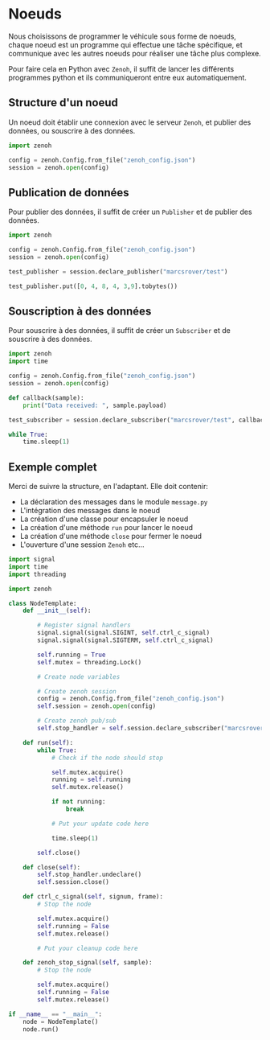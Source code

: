 # Noeuds

Nous choisissons de programmer le véhicule sous forme de noeuds, chaque noeud est un programme qui effectue une tâche spécifique, et communique avec les autres noeuds pour réaliser une tâche plus complexe.

Pour faire cela en Python avec `Zenoh`, il suffit de lancer les différents programmes python et ils communiqueront entre eux automatiquement.

## Structure d'un noeud

Un noeud doit établir une connexion avec le serveur `Zenoh`, et publier des données, ou souscrire à des données.

```python
import zenoh

config = zenoh.Config.from_file("zenoh_config.json")
session = zenoh.open(config)
```

## Publication de données

Pour publier des données, il suffit de créer un `Publisher` et de publier des données.

```python
import zenoh

config = zenoh.Config.from_file("zenoh_config.json")
session = zenoh.open(config)

test_publisher = session.declare_publisher("marcsrover/test")

test_publisher.put([0, 4, 8, 4, 3,9].tobytes())
```

## Souscription à des données

Pour souscrire à des données, il suffit de créer un `Subscriber` et de souscrire à des données.

```python
import zenoh
import time

config = zenoh.Config.from_file("zenoh_config.json")
session = zenoh.open(config)

def callback(sample):
    print("Data received: ", sample.payload)

test_subscriber = session.declare_subscriber("marcsrover/test", callback)

while True:
    time.sleep(1)
```

## Exemple complet

Merci de suivre la structure, en l'adaptant. Elle doit contenir:

- La déclaration des messages dans le module `message.py`
- L'intégration des messages dans le noeud
- La création d'une classe pour encapsuler le noeud
- La création d'une méthode `run` pour lancer le noeud
- La création d'une méthode `close` pour fermer le noeud
- L'ouverture d'une session `Zenoh` etc...

```python
import signal
import time
import threading

import zenoh

class NodeTemplate:
    def __init__(self):

        # Register signal handlers
        signal.signal(signal.SIGINT, self.ctrl_c_signal)
        signal.signal(signal.SIGTERM, self.ctrl_c_signal)

        self.running = True
        self.mutex = threading.Lock()

        # Create node variables

        # Create zenoh session
        config = zenoh.Config.from_file("zenoh_config.json")
        self.session = zenoh.open(config)

        # Create zenoh pub/sub
        self.stop_handler = self.session.declare_subscriber("marcsrover/stop", self.zenoh_stop_signal)

    def run(self):
        while True:
            # Check if the node should stop

            self.mutex.acquire()
            running = self.running
            self.mutex.release()

            if not running:
                break

            # Put your update code here

            time.sleep(1)

        self.close()

    def close(self):
        self.stop_handler.undeclare()
        self.session.close()

    def ctrl_c_signal(self, signum, frame):
        # Stop the node

        self.mutex.acquire()
        self.running = False
        self.mutex.release()

        # Put your cleanup code here

    def zenoh_stop_signal(self, sample):
        # Stop the node

        self.mutex.acquire()
        self.running = False
        self.mutex.release()

if __name__ == "__main__":
    node = NodeTemplate()
    node.run()
```
